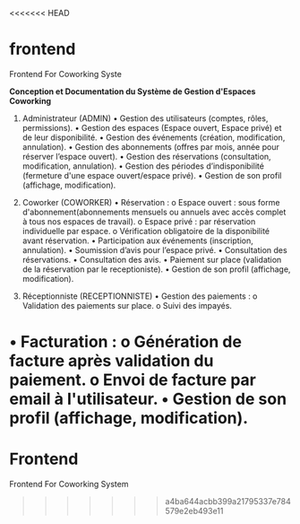 <<<<<<< HEAD
# frontend
Frontend For Coworking Syste

________________________________Conception et Documentation du Système de Gestion d'Espaces Coworking________________________________
1. Administrateur (ADMIN)
•	Gestion des utilisateurs (comptes, rôles, permissions).
•	Gestion des espaces (Espace ouvert, Espace privé) et de leur disponibilité.
•	Gestion des événements (création, modification, annulation).
•	Gestion des abonnements (offres par mois, année pour réserver l’espace ouvert).
•	Gestion des réservations (consultation, modification, annulation).
•	Gestion des périodes d’indisponibilité (fermeture d'une espace ouvert/espace privé). 
•	Gestion de son profil (affichage, modification).

3. Coworker (COWORKER)
•	Réservation :
o	Espace ouvert : sous forme d'abonnement(abonnements mensuels ou annuels avec accès complet à tous nos espaces de travail).
o	Espace privé : par réservation individuelle par espace.
o	Vérification obligatoire de la disponibilité avant réservation.
•	Participation aux événements (inscription, annulation).
•	Soumission d’avis pour l’espace privé.
•	Consultation des réservations.
•	Consultation des avis.
•	Paiement sur place (validation de la réservation par le receptioniste).
•	Gestion de son profil (affichage, modification).

5. Réceptionniste (RECEPTIONNISTE)
•	Gestion des paiements :
o	Validation des paiements sur place.
o	Suivi des impayés.

•	Facturation :
o	Génération de facture après validation du paiement.
o	Envoi de facture par email à l'utilisateur.
•	Gestion de son profil (affichage, modification).
=======
# Frontend
Frontend For Coworking System
>>>>>>> a4ba644acbb399a21795337e784579e2eb493e11
